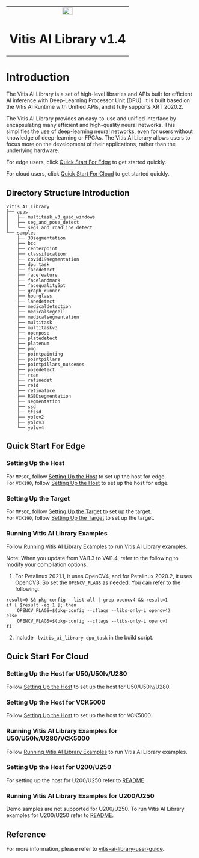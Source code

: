 <table width="100%">
  <tr width="100%">
    <td align="center"><img src="https://www.xilinx.com/content/dam/xilinx/imgs/press/media-kits/corporate/xilinx-logo.png" width="30%"/><h1>Vitis AI Library v1.4</h1>
    </td>
 </tr>
 </table>

# Introduction
The Vitis AI Library is a set of high-level libraries and APIs built for efficient AI inference with Deep-Learning Processor Unit (DPU). It is built based on the Vitis AI Runtime with Unified APIs, and it fully supports XRT 2020.2.

The Vitis AI Library provides an easy-to-use and unified interface by encapsulating many efficient and high-quality neural networks. This simplifies the use of deep-learning neural networks, even for users without knowledge of deep-learning or FPGAs. The Vitis AI Library allows users to focus more on the development of their applications, rather than the underlying hardware.

For edge users, click 
[Quick Start For Edge](#quick-start-for-edge) to get started quickly. 

For cloud users, click 
[Quick Start For Cloud](#quick-start-for-cloud) to get started quickly.

## Directory Structure Introduction

```
Vitis_AI_Library
├── apps
│   ├── multitask_v3_quad_windows
│   ├── seg_and_pose_detect
│   └── segs_and_roadline_detect
└── samples
    ├── 3Dsegmentation
    ├── bcc
    ├── centerpoint
    ├── classification
    ├── covid19segmentation
    ├── dpu_task
    ├── facedetect
    ├── facefeature
    ├── facelandmark
    ├── facequality5pt
    ├── graph_runner
    ├── hourglass
    ├── lanedetect
    ├── medicaldetection
    ├── medicalsegcell
    ├── medicalsegmentation
    ├── multitask
    ├── multitaskv3
    ├── openpose
    ├── platedetect
    ├── platenum
    ├── pmg
    ├── pointpainting
    ├── pointpillars
    ├── pointpillars_nuscenes
    ├── posedetect
    ├── rcan
    ├── refinedet
    ├── reid
    ├── retinaface
    ├── RGBDsegmentation
    ├── segmentation
    ├── ssd
    ├── tfssd
    ├── yolov2
    ├── yolov3
    └── yolov4

```

## Quick Start For Edge
### Setting Up the Host
For `MPSOC`, follow [Setting Up the Host](../../setup/mpsoc/VART#step1-setup-cross-compiler) to set up the host for edge.  
For `VCK190`, follow [Setting Up the Host](../../setup/vck190#step1-setup-cross-compiler) to set up the host for edge.

### Setting Up the Target
For `MPSOC`, follow [Setting Up the Target](../../setup/mpsoc/VART/README.md#step2-setup-the-target) to set up the target.  
For `VCK190`, follow [Setting Up the Target](../../setup/vck190/README.md#step2-setup-the-target) to set up the target.
	 	  
### Running Vitis AI Library Examples
Follow [Running Vitis AI Library Examples](../../tools/Vitis-AI-Library/README.md#running-vitis-ai-library-examples) to run Vitis AI Library examples.

Note: When you update from VAI1.3 to VAI1.4, refer to the following to modify your compilation options.
1. For Petalinux 2021.1, it uses OpenCV4, and for Petalinux 2020.2, it uses OpenCV3. So set the `OPENCV_FLAGS` as needed. You can refer to the following.
```
result=0 && pkg-config --list-all | grep opencv4 && result=1
if [ $result -eq 1 ]; then
	OPENCV_FLAGS=$(pkg-config --cflags --libs-only-L opencv4)
else
	OPENCV_FLAGS=$(pkg-config --cflags --libs-only-L opencv)
fi
```
2. Include `-lvitis_ai_library-dpu_task` in the build script.


## Quick Start For Cloud
### Setting Up the Host for U50/U50lv/U280
Follow [Setting Up the Host](../../tools/Vitis-AI-Library/README.md#setting-up-the-host-for-u50u50lvu280) to set up the host for U50/U50lv/U280.

### Setting Up the Host for VCK5000
Follow [Setting Up the Host](../../setup/vck5000) to set up the host for VCK5000.

### Running Vitis AI Library Examples for U50/U50lv/U280/VCK5000
Follow [Running Vitis AI Library Examples](../../tools/Vitis-AI-Library/README.md#running-vitis-ai-library-examples-for-u50u50lvu280vck5000) to run Vitis AI Library examples.

### Setting Up the Host for U200/U250

For setting up the host for U200/U250 refer to [README](../../tools/Vitis-AI-Library/README.md#setting-up-the-host-for-alveo-u200alveo-u250).

### Running Vitis AI Library Examples for U200/U250

Demo samples are not supported for U200/U250. To run Vitis AI Library examples for U200/U250 refer to [README](../../tools/Vitis-AI-Library/README.md#running-vitis-ai-library-examples-on-alveo-u200alveo-u250-with-dpucadx8g).

## Reference
For more information, please refer to [vitis-ai-library-user-guide](https://www.xilinx.com/support/documentation/sw_manuals/vitis_ai/1_4/ug1354-xilinx-ai-sdk.pdf).
